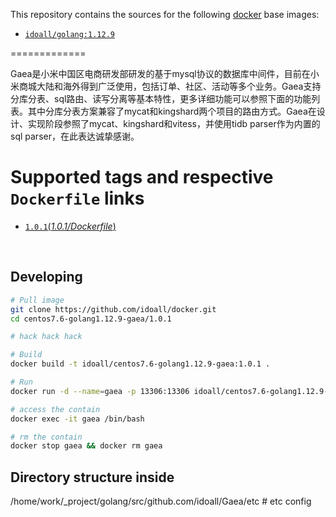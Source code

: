 This repository contains the sources for the following [docker](https://docker.io) base images:

- [`idoall/golang:1.12.9`](https://hub.docker.com/r/idoall/golang)

=============

Gaea是小米中国区电商研发部研发的基于mysql协议的数据库中间件，目前在小米商城大陆和海外得到广泛使用，包括订单、社区、活动等多个业务。Gaea支持分库分表、sql路由、读写分离等基本特性，更多详细功能可以参照下面的功能列表。其中分库分表方案兼容了mycat和kingshard两个项目的路由方式。Gaea在设计、实现阶段参照了mycat、kingshard和vitess，并使用tidb parser作为内置的sql parser，在此表达诚挚感谢。

# Supported tags and respective `Dockerfile` links

- [`1.0.1`(*1.0.1/Dockerfile*)](https://github.com/idoall/docker/blob/master/golang1.12.9-gaea/1.0.1/Dockerfile)

  ​
## Developing

```bash
# Pull image
git clone https://github.com/idoall/docker.git
cd centos7.6-golang1.12.9-gaea/1.0.1

# hack hack hack

# Build
docker build -t idoall/centos7.6-golang1.12.9-gaea:1.0.1 .

# Run
docker run -d --name=gaea -p 13306:13306 idoall/centos7.6-golang1.12.9-gaea:1.0.1

# access the contain
docker exec -it gaea /bin/bash

# rm the contain
docker stop gaea && docker rm gaea
```

## Directory structure inside
/home/work/_project/golang/src/github.com/idoall/Gaea/etc # etc config